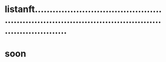 # listanft.....................................................................................................................
# soon

